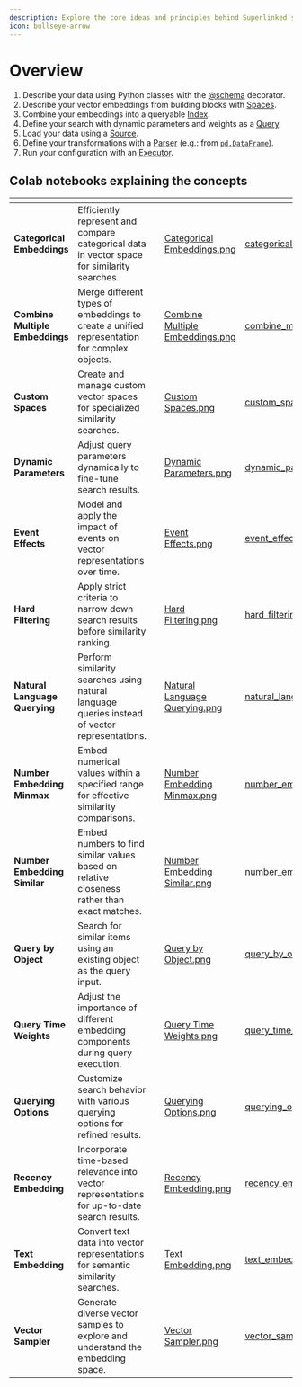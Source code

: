 ```yaml
---
description: Explore the core ideas and principles behind Superlinked's functionality..
icon: bullseye-arrow
---
```


# Overview


1. Describe your data using Python classes with the [@schema](../reference/common/schema/schema.md) decorator.
2. Describe your vector embeddings from building blocks with [Spaces](../reference/dsl/space/index.md).
3. Combine your embeddings into a queryable [Index](../reference/dsl/index/index.md).
4. Define your search with dynamic parameters and weights as a [Query](../reference/dsl/query/query.md).
5. Load your data using a [Source](../reference/dsl/source/index.md).
6. Define your transformations with a [Parser](../reference/common/parser) (e.g.: from [`pd.DataFrame`](../reference/common/parser/dataframe_parser.md)). 
7. Run your configuration with an [Executor](../reference/dsl/executor/in_memory/in_memory_executor.md).


## Colab notebooks explaining the concepts

<table data-view="cards">
<thead>
<tr><th></th><th></th><th data-type="content-ref"></th><th data-hidden data-card-cover data-type="files"></th><th data-hidden data-card-target data-type="content-ref">
</th></tr>
</thead>
<tbody>
    <tr>
        <td><strong>Categorical Embeddings</strong></td>
        <td>Efficiently represent and compare categorical data in vector space for similarity searches.</td>
        <td></td>
        <td><a href="../.gitbook/assets/concept-thumbnails/Categorical Embeddings.png">Categorical Embeddings.png</a></td>
        <td><a href="https://github.com/superlinked/superlinked/blob/main/notebook/feature/categorical_embedding.ipynb" target="_blank">categorical_embeddings</a></td>
    </tr>
    <tr>
        <td><strong>Combine Multiple Embeddings</strong></td>
        <td>Merge different types of embeddings to create a unified representation for complex objects.</td>
        <td></td>
        <td><a href="../.gitbook/assets/concept-thumbnails/Combine Multiple Embeddings.png">Combine Multiple Embeddings.png</a></td>
        <td><a href="https://github.com/superlinked/superlinked/blob/main/notebook/feature/combine_multiple_embeddings.ipynb" target="_blank">combine_multiple_embeddings</a></td>
    </tr>
    <tr>
        <td><strong>Custom Spaces</strong></td>
        <td>Create and manage custom vector spaces for specialized similarity searches.</td>
        <td></td>
        <td><a href="../.gitbook/assets/concept-thumbnails/Custom Spaces.png">Custom Spaces.png</a></td>
        <td><a href="https://github.com/superlinked/superlinked/blob/main/notebook/feature/custom_space.ipynb" target="_blank">custom_spaces</a></td>
    </tr>
    <tr>
        <td><strong>Dynamic Parameters</strong></td>
        <td>Adjust query parameters dynamically to fine-tune search results.</td>
        <td></td>
        <td><a href="../.gitbook/assets/concept-thumbnails/Dynamic Parameters.png">Dynamic Parameters.png</a></td>
        <td><a href="https://github.com/superlinked/superlinked/blob/main/notebook/feature/dynamic_parameters.ipynb" target="_blank">dynamic_parameters</a></td>
    </tr>
    <tr>
        <td><strong>Event Effects</strong></td>
        <td>Model and apply the impact of events on vector representations over time.</td>
        <td></td>
        <td><a href="../.gitbook/assets/concept-thumbnails/Event Effects.png">Event Effects.png</a></td>
        <td><a href="https://github.com/superlinked/superlinked/blob/main/notebook/feature/event_effects.ipynb" target="_blank">event_effects</a></td>
    </tr>
    <tr>
        <td><strong>Hard Filtering</strong></td>
        <td>Apply strict criteria to narrow down search results before similarity ranking.</td>
        <td></td>
        <td><a href="../.gitbook/assets/concept-thumbnails/Hard Filtering.png">Hard Filtering.png</a></td>
        <td><a href="https://github.com/superlinked/superlinked/blob/main/notebook/feature/hard_filtering.ipynb" target="_blank">hard_filtering</a></td>
    </tr>
    <tr>
        <td><strong>Natural Language Querying</strong></td>
        <td>Perform similarity searches using natural language queries instead of vector representations.</td>
        <td></td>
        <td><a href="../.gitbook/assets/concept-thumbnails/Natural Language Querying.png">Natural Language Querying.png</a></td>
        <td><a href="https://github.com/superlinked/superlinked/blob/main/notebook/feature/natural_language_querying.ipynb" target="_blank">natural_language_querying</a></td>
    </tr>
    <tr>
        <td><strong>Number Embedding Minmax</strong></td>
        <td>Embed numerical values within a specified range for effective similarity comparisons.</td>
        <td></td>
        <td><a href="../.gitbook/assets/concept-thumbnails/Number Embedding Minmax.png">Number Embedding Minmax.png</a></td>
        <td><a href="https://github.com/superlinked/superlinked/blob/main/notebook/feature/number_embedding_minmax.ipynb" target="_blank">number_embedding_minmax</a></td>
    </tr>
    <tr>
        <td><strong>Number Embedding Similar</strong></td>
        <td>Embed numbers to find similar values based on relative closeness rather than exact matches.</td>
        <td></td>
        <td><a href="../.gitbook/assets/concept-thumbnails/Number Embedding Similar.png">Number Embedding Similar.png</a></td>
        <td><a href="https://github.com/superlinked/superlinked/blob/main/notebook/feature/number_embedding_similar.ipynb" target="_blank">number_embedding_similar</a></td>
    </tr>
    <tr>
        <td><strong>Query by Object</strong></td>
        <td>Search for similar items using an existing object as the query input.</td>
        <td></td>
        <td><a href="../.gitbook/assets/concept-thumbnails/Query by Object.png">Query by Object.png</a></td>
        <td><a href="https://github.com/superlinked/superlinked/blob/main/notebook/feature/query_by_object.ipynb" target="_blank">query_by_object</a></td>
    </tr>
    <tr>
        <td><strong>Query Time Weights</strong></td>
        <td>Adjust the importance of different embedding components during query execution.</td>
        <td></td>
        <td><a href="../.gitbook/assets/concept-thumbnails/Query Time Weights.png">Query Time Weights.png</a></td>
        <td><a href="https://github.com/superlinked/superlinked/blob/main/notebook/feature/query_time_weights.ipynb" target="_blank">query_time_weights</a></td>
    </tr>
    <tr>
        <td><strong>Querying Options</strong></td>
        <td>Customize search behavior with various querying options for refined results.</td>
        <td></td>
        <td><a href="../.gitbook/assets/concept-thumbnails/Querying Options.png">Querying Options.png</a></td>
        <td><a href="https://github.com/superlinked/superlinked/blob/main/notebook/feature/querying_options.ipynb" target="_blank">querying_options</a></td>
    </tr>
    <tr>
        <td><strong>Recency Embedding</strong></td>
        <td>Incorporate time-based relevance into vector representations for up-to-date search results.</td>
        <td></td>
        <td><a href="../.gitbook/assets/concept-thumbnails/Recency Embedding.png">Recency Embedding.png</a></td>
        <td><a href="https://github.com/superlinked/superlinked/blob/main/notebook/feature/recency_embedding.ipynb" target="_blank">recency_embedding</a></td>
    </tr>
    <tr>
        <td><strong>Text Embedding</strong></td>
        <td>Convert text data into vector representations for semantic similarity searches.</td>
        <td></td>
        <td><a href="../.gitbook/assets/concept-thumbnails/Text Embedding.png">Text Embedding.png</a></td>
        <td><a href="https://github.com/superlinked/superlinked/blob/main/notebook/feature/text_embedding.ipynb" target="_blank">text_embedding</a></td>
    </tr>
    <tr>
        <td><strong>Vector Sampler</strong></td>
        <td>Generate diverse vector samples to explore and understand the embedding space.</td>
        <td></td>
        <td><a href="../.gitbook/assets/concept-thumbnails/Vector Sampler.png">Vector Sampler.png</a></td>
        <td><a href="https://github.com/superlinked/superlinked/blob/main/notebook/feature/vector_sampler.ipynb" target="_blank">vector_sampler</a></td>
    </tr>

    
</tbody>
</table>